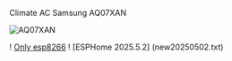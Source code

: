 Climate AC Samsung AQ07XAN

![AQ07XAN](https://user-images.githubusercontent.com/64173457/159790365-09974fe7-df24-4999-947b-34990eba39fb.jpg)

! [Only esp8266](only8266.txt)
! [ESPHome 2025.5.2] (new20250502.txt)
